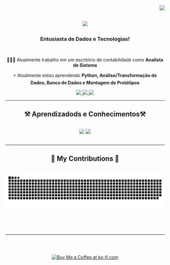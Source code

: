 <img align="right" src="https://visitor-badge.laobi.icu/badge?page_id=salesp07.salesp07" />

<h1 align="center">
    <img src="https://readme-typing-svg.herokuapp.com/?font=Orbitron&size=35&color=000000&center=true&vCenter=true&width=800&height=70&duration=4000&lines=Me+chamo+Miguel+Mantoan+Castellani!" />
</h1>

<h3 align="center">Entusiasta de Dados e Tecnologias!</h3>

<br/>

<div align="center">
 
 👨🏻‍💻 Atualmente trabalho em um escritório de contabilidade como **Analista de Sistema**
 
 ⚡ Atualmente estou aprendendo **Python, Análise/Transformação de Dados, Banco de Dados e Montagem de Protótipos**

 </div>
 
<div align="center"> 
  <a href="miguelmcastell@hotmail.com">
    <img src="https://img.shields.io/badge/Gmail-333333?style=for-the-badge&logo=gmail&logoColor=red" />
  </a>
  <a href="https://www.linkedin.com/in/miguel-mantoan-castellani-744304324/" target="_blank">
    <img src="https://img.shields.io/badge/LinkedIn-0077B5?style=for-the-badge&logo=linkedin&logoColor=white" target="_blank" />
  </a>
  <a href="https://github.com/miguelcastell" target="_blank">
     <img src="https://img.shields.io/badge/Portfolio-FF5722?style=for-the-badge&logo=todoist&logoColor=white" target="_blank" /> <!-- sqlite, safari, google-chrome are other good icon options -->
  </a>
</div>

 <hr/>
 
<h2 align="center">⚒️ Aprendizadods e Conhecimentos⚒️</h2>
<br/>
<div align="center">
    <img src="https://skillicons.dev/icons?i=html,css,vscode,github,figma,powerbi" />
    <img src="https://skillicons.dev/icons?i=python,c,c++java,mysql" /><br>
</div>

<br/>
<hr/>

<div align="center">
  <h2>🐍 My Contributions 🐍</h2>
  <br>
  <img alt="snake eating my contributions" src="https://raw.githubusercontent.com/salesp07/salesp07/output/github-contribution-grid-snake.svg" />
  
  <br/><br/><br/>
</div>

<hr/>

<br/><br/>

<div align="center">
<a href='https://ko-fi.com/V7V4RAK9C' target='_blank'><img height='64' style='border:0px;height:64px;' src='https://storage.ko-fi.com/cdn/kofi1.png?v=3' border='0' alt='Buy Me a Coffee at ko-fi.com' /></a>
</div>

<br/>

